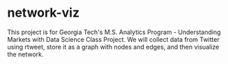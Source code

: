 # network-viz

This project is for Georgia Tech's M.S. Analytics Program - Understanding Markets with Data Science Class Project. We will collect data from Twitter using rtweet, store it as a graph with nodes and edges, and then visualize the network. 
